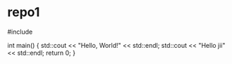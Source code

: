 # repo1
#include <iostream>

int main() {
    std::cout << "Hello, World!" << std::endl;
    std::cout << "Hello jii" << std::endl;
    return 0;
}
